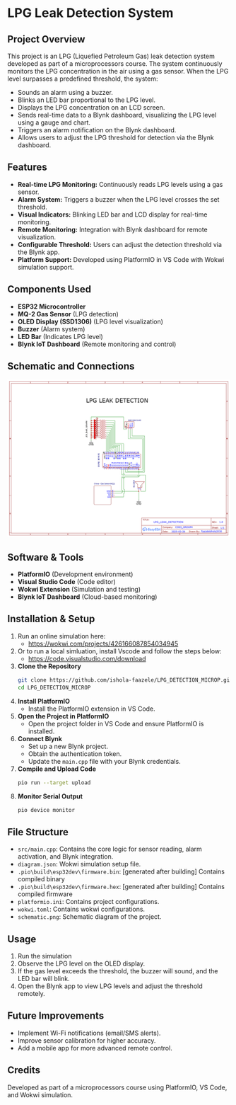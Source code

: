 # LPG Leak Detection System

## Project Overview

This project is an LPG (Liquefied Petroleum Gas) leak detection system developed as part of a microprocessors course. The system continuously monitors the LPG concentration in the air using a gas sensor. When the LPG level surpasses a predefined threshold, the system:

- Sounds an alarm using a buzzer.
- Blinks an LED bar proportional to the LPG level.
- Displays the LPG concentration on an LCD screen.
- Sends real-time data to a Blynk dashboard, visualizing the LPG level using a gauge and chart.
- Triggers an alarm notification on the Blynk dashboard.
- Allows users to adjust the LPG threshold for detection via the Blynk dashboard.

## Features

- **Real-time LPG Monitoring:** Continuously reads LPG levels using a gas sensor.
- **Alarm System:** Triggers a buzzer when the LPG level crosses the set threshold.
- **Visual Indicators:** Blinking LED bar and LCD display for real-time monitoring.
- **Remote Monitoring:** Integration with Blynk dashboard for remote visualization.
- **Configurable Threshold:** Users can adjust the detection threshold via the Blynk app.
- **Platform Support:** Developed using PlatformIO in VS Code with Wokwi simulation support.

## Components Used

- **ESP32 Microcontroller**
- **MQ-2 Gas Sensor** (LPG detection)
- **OLED Display (SSD1306)** (LPG level visualization)
- **Buzzer** (Alarm system)
- **LED Bar** (Indicates LPG level)
- **Blynk IoT Dashboard** (Remote monitoring and control)

## Schematic and Connections
![Image Description](https://github.com/ishola-faazele/LPG_DETECTION_MICROP/blob/main/Schematic_LPG_DETECTION_SCHEMATIC_2025-03-26.png)


## Software & Tools

- **PlatformIO** (Development environment)
- **Visual Studio Code** (Code editor)
- **Wokwi Extension** (Simulation and testing)
- **Blynk IoT Dashboard** (Cloud-based monitoring)

## Installation & Setup

1. Run an online simulation here:
   - https://wokwi.com/projects/426166087854034945
2. Or to run a local simluation, install Vscode and follow the steps below:
   - https://code.visualstudio.com/download
3. **Clone the Repository**
   ```bash
   git clone https://github.com/ishola-faazele/LPG_DETECTION_MICROP.git
   cd LPG_DETECTION_MICROP
   ```
4. **Install PlatformIO**
   - Install the PlatformIO extension in VS Code.
5. **Open the Project in PlatformIO**
   - Open the project folder in VS Code and ensure PlatformIO is installed.
6. **Connect Blynk**
   - Set up a new Blynk project.
   - Obtain the authentication token.
   - Update the `main.cpp` file with your Blynk credentials.
7. **Compile and Upload Code**
   ```bash
   pio run --target upload
   ```
8. **Monitor Serial Output**
   ```bash
   pio device monitor
   ```

## File Structure

- `src/main.cpp`: Contains the core logic for sensor reading, alarm activation, and Blynk integration.
- `diagram.json`: Wokwi simulation setup file.
- `.pio\build\esp32dev\firmware.bin`: [generated after building] Contains compiled binary
- `.pio\build\esp32dev\firmware.hex`: [generated after building]  Contains compiled firmware
- `platformio.ini`: Contains project configurations.
- `wokwi.toml`: Contains wokwi configurations.
- `schematic.png`: Schematic diagram of the project.

## Usage

1. Run the simulation
2. Observe the LPG level on the OLED display.
3. If the gas level exceeds the threshold, the buzzer will sound, and the LED bar will blink.
4. Open the Blynk app to view LPG levels and adjust the threshold remotely.

## Future Improvements

- Implement Wi-Fi notifications (email/SMS alerts).
- Improve sensor calibration for higher accuracy.
- Add a mobile app for more advanced remote control.

## Credits

Developed as part of a microprocessors course using PlatformIO, VS Code, and Wokwi simulation.
